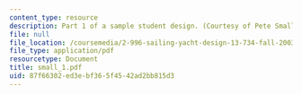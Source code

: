 ```yaml
---
content_type: resource
description: Part 1 of a sample student design. (Courtesy of Pete Small.)
file: null
file_location: /coursemedia/2-996-sailing-yacht-design-13-734-fall-2003/87f66302ed3ebf365f4542ad2bb815d3_small_1.pdf
file_type: application/pdf
resourcetype: Document
title: small_1.pdf
uid: 87f66302-ed3e-bf36-5f45-42ad2bb815d3
---
```

